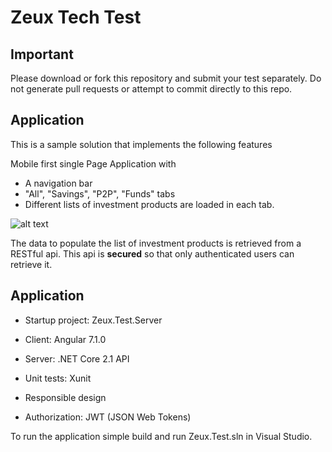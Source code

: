 # Zeux Tech Test

## Important
Please download or fork this repository and submit your test separately. Do not generate pull requests or attempt to commit directly to this repo.

## Application
This is a sample solution that implements the following features

Mobile first single Page Application with
- A navigation bar
- "All", "Savings", "P2P", "Funds" tabs
- Different lists of investment products are loaded in each tab.

![alt text](http://bit.ly/2EzzpXo)

The data to populate the list of investment products is retrieved from a RESTful api. This api is **secured** so that only authenticated users can retrieve it. 

## Application
- Startup project: Zeux.Test.Server

- Client: Angular 7.1.0
- Server: .NET Core 2.1 API
- Unit tests: Xunit
- Responsible design
- Authorization: JWT (JSON Web Tokens)

To run the application simple build and run Zeux.Test.sln in Visual Studio.
